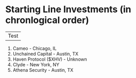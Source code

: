 # Starting Line Investments (in chronlogical order)

<table>
  <tr>
    <td> Test </td>
  </tr>
  </table>
  
1. Cameo - Chicago, IL
2. Unchained Capital - Austin, TX
3. Haven Protocol ($XHV) - Unknown
4. Clyde - New York, NY
5. Athena Security - Austin, TX
